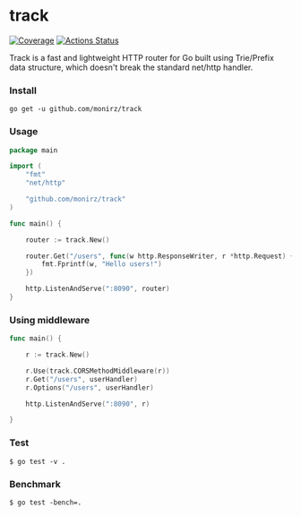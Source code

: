 # track 
[![Coverage](https://gocover.io/_badge/github.com/monirz/track)](https://gocover.io/github.com/monirz/track) [![Actions Status](https://github.com/monirz/track/workflows/build/badge.svg)](https://github.com/monirz/gotri/actions) 

Track is a fast and lightweight HTTP router for Go built using Trie/Prefix data structure, which doesn't break the standard net/http handler.  


### Install

`go get -u github.com/monirz/track`

### Usage

```go
package main

import (
	"fmt"
	"net/http"

	"github.com/monirz/track"
)

func main() {

	router := track.New()

	router.Get("/users", func(w http.ResponseWriter, r *http.Request) {
		fmt.Fprintf(w, "Hello users!")
	})

	http.ListenAndServe(":8090", router)
}

```

### Using middleware

```go
func main() {

	r := track.New()

	r.Use(track.CORSMethodMiddleware(r))
	r.Get("/users", userHandler)
	r.Options("/users", userHandler)

	http.ListenAndServe(":8090", r)

}
```

### Test 

```
$ go test -v . 
```
### Benchmark 

```
$ go test -bench=. 
```